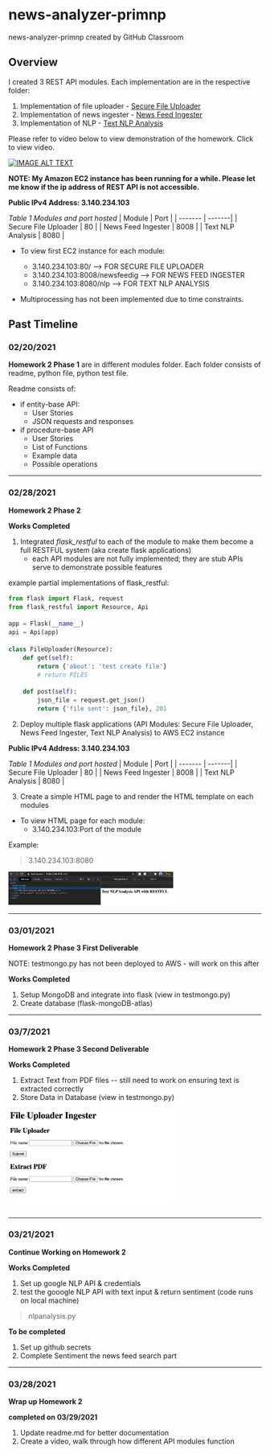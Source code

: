 # news-analyzer-primnp
news-analyzer-primnp created by GitHub Classroom

## Overview
I created 3 REST API modules. Each implementation are in the respective folder:

1. Implementation of file uploader - [Secure File Uploader](https://github.com/BUEC500C1/news-analyzer-primnp/tree/main/Secure_File_Uploader)
2. Implementation of news ingester - [News Feed Ingester](https://github.com/BUEC500C1/news-analyzer-primnp/tree/main/News_Feed_Ingester)
3. Implementation of NLP - [Text NLP Analysis](https://github.com/BUEC500C1/news-analyzer-primnp/tree/main/Text_NLP_Analysis)

Please refer to video below to view demonstration of the homework. Click to view video.

[![IMAGE ALT TEXT](http://img.youtube.com/vi/XtwgpkT5K3A/0.jpg)](http://www.youtube.com/watch?v=XtwgpkT5K3A "EC500 HW2")


**NOTE: My Amazon EC2 instance has been running for a while. Please let me know if the ip address of REST API is not accessible.**

**Public IPv4 Address: 3.140.234.103**

*Table 1 Modules and port hosted*
| Module        | Port |
| ------- | -------|
| Secure File Uploader      | 80 |
| News Feed Ingester      | 8008 |
| Text NLP Analysis |  8080 |

* To view first EC2 instance for each module:
    * 3.140.234.103:80/ --> FOR SECURE FILE UPLOADER
    * 3.140.234.103:8008/newsfeedig --> FOR NEWS FEED INGESTER
    * 3.140.234.103:8080/nlp --> FOR TEXT NLP ANALYSIS

* Multiprocessing has not been implemented due to time constraints.

## Past Timeline
### 02/20/2021
**Homework 2 Phase 1** are in different modules folder. Each folder consists of readme, python file, python test file.

Readme consists of:
  * if entity-base API:
    * User Stories
    * JSON requests and responses
  * if procedure-base API
    * User Stories
    * List of Functions
    * Example data
    * Possible operations

---

### 02/28/2021
**Homework 2 Phase 2**

**Works Completed**
1. Integrated *flask_restful* to each of the module to make them become a full RESTFUL system (aka create flask applications)
    * each API modules are not fully implemented; they are stub APIs serve to demonstrate possible features

example partial implementations of flask_restful:
```Python
from flask import Flask, request
from flask_restful import Resource, Api

app = Flask(__name__)
api = Api(app)

class FileUploader(Resource):
    def get(self):
        return {'about': 'test create file'}
        # return FILES

    def post(self):
        json_file = request.get_json()
        return {'file sent': json_file}, 201
```

2. Deploy multiple flask applications (API Modules: Secure File Uploader, News Feed Ingester, Text NLP Analysis) to AWS EC2 instance

**Public IPv4 Address: 3.140.234.103**

*Table 1 Modules and port hosted*
| Module        | Port |
| ------- | -------|
| Secure File Uploader      | 80 |
| News Feed Ingester      | 8008 |
| Text NLP Analysis |  8080 |


3. Create a simple HTML page to and render the HTML template on each modules
* To view HTML page for each module:
    * 3.140.234.103:Port of the module

Example: 
> 3.140.234.103:8080 
<img src="/Images/hw2phase2_test.png" width="65%" />

---
### 03/01/2021
**Homework 2 Phase 3 First Deliverable**

NOTE: testmongo.py has not been deployed to AWS - will work on this after

**Works Completed**
1. Setup MongoDB and integrate into flask (view in testmongo.py)
2. Create database (flask-mongoDB-atlas)

---
### 03/7/2021
**Homework 2 Phase 3 Second Deliverable**

**Works Completed**
1. Extract Text from PDF files -- still need to work on ensuring text is extracted correctly
2. Store Data in Database (view in testmongo.py)

<img src="/Images/phase2_deli2.png" width="65%" />

---
### 03/21/2021
**Continue Working on Homework 2**

**Works Completed**
1. Set up google NLP API & credentials
2. test the gooogle NLP API with text input & return sentiment (code runs on local machine) 
> nlpanalysis.py 

**To be completed**
1. Set up github secrets
2. Complete Sentiment the news feed search part

---
### 03/28/2021
**Wrap up Homework 2**

**completed on 03/29/2021**
1. Update readme.md for better documentation
2. Create a video, walk through how different API modules function
